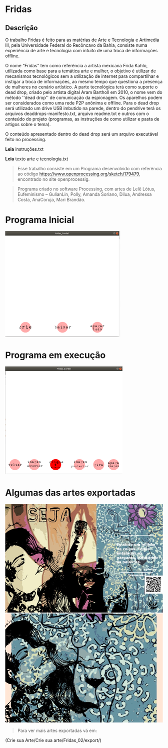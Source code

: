 # Fridas

## Descrição 

O trabalho Fridas é feito para as matérias de Arte e Tecnologia e Artimedia III, pela Universidade Federal do Recôncavo da Bahia, consiste numa experiência de arte e tecnologia com intuito de uma troca de informações offline.

O nome “Fridas” tem como referência a artista mexicana Frida Kahlo, utilizada como base para a temática arte e mulher, o objetivo é utilizar de mecanismos tecnológicos sem a utilização de internet para compartilhar e instigar a troca de informações, ao mesmo tempo que questiona a presença de mulheres no cenário artístico.
A parte tecnológica terá como suporte o dead drop, criado pelo artista digital Aram Bartholl em 2010, o nome vem do método ''dead drop'' de comunicação da espionagem. Os aparelhos podem ser considerados como uma rede P2P anônima e offline.
Para o dead drop será utilizado um drive USB imbutido na parede, dentro do pendrive terá os arquivos deaddrops-manifesto.txt, arquivo readme.txt e outros com o conteúdo do projeto (programas, as instruções de como utilizar e pasta de artigos sobre o tema).

O conteúdo apresentado dentro do dead drop será um arquivo executável feito no processing.


**Leia** instruções.txt

**Leia** texto arte e tecnologia.txt 

> Esse trabalho consiste em um Programa desenvolvido com referência ao código https://www.openprocessing.org/sketch/179479, encontrado no site openprocessig.

> Programa criado no software Processing, com artes de Lelê Lótus, Eufeminismo – GulianLin, Polly, Amanda Soriano, Dilua, Andressa Costa, AnaCoruja, Mari Brandão.


# Programa Inicial

![Fridas Programa-Inicial](fridas01.png)

# Programa em execução

![Fridas Programa-Execucao](fridas.png)


# Algumas das artes exportadas

![Fridas Programa-Execucao](a.jpg)
![Fridas Programa-Execucao](duo.jpg)

> Para ver mais artes exportadas vá em:

(Crie sua Arte/Crie sua arte/Fridas_02/export/)
